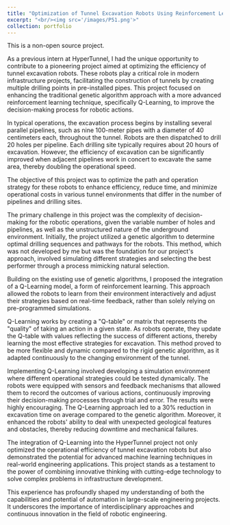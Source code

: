 ```yaml
---
title: "Optimization of Tunnel Excavation Robots Using Reinforcement Learning"
excerpt: "<br/><img src='/images/P51.png'>"
collection: portfolio
---
```


This is a non-open source project.

As a previous intern at HyperTunnel, I had the unique opportunity to contribute to a pioneering project aimed at optimizing the efficiency of tunnel excavation robots. These robots play a critical role in modern infrastructure projects, facilitating the construction of tunnels by creating multiple drilling points in pre-installed pipes. This project focused on enhancing the traditional genetic algorithm approach with a more advanced reinforcement learning technique, specifically Q-Learning, to improve the decision-making process for robotic actions.


In typical operations, the excavation process begins by installing several parallel pipelines, such as nine 100-meter pipes with a diameter of 40 centimeters each, throughout the tunnel. Robots are then dispatched to drill 20 holes per pipeline. Each drilling site typically requires about 20 hours of excavation. However, the efficiency of excavation can be significantly improved when adjacent pipelines work in concert to excavate the same area, thereby doubling the operational speed.

The objective of this project was to optimize the path and operation strategy for these robots to enhance efficiency, reduce time, and minimize operational costs in various tunnel environments that differ in the number of pipelines and drilling sites.


The primary challenge in this project was the complexity of decision-making for the robotic operations, given the variable number of holes and pipelines, as well as the unstructured nature of the underground environment. Initially, the project utilized a genetic algorithm to determine optimal drilling sequences and pathways for the robots. This method, which was not developed by me but was the foundation for our project's approach, involved simulating different strategies and selecting the best performer through a process mimicking natural selection.


Building on the existing use of genetic algorithms, I proposed the integration of a Q-Learning model, a form of reinforcement learning. This approach allowed the robots to learn from their environment interactively and adjust their strategies based on real-time feedback, rather than solely relying on pre-programmed simulations.

Q-Learning works by creating a "Q-table" or matrix that represents the "quality" of taking an action in a given state. As robots operate, they update the Q-table with values reflecting the success of different actions, thereby learning the most effective strategies for excavation. This method proved to be more flexible and dynamic compared to the rigid genetic algorithm, as it adapted continuously to the changing environment of the tunnel.


Implementing Q-Learning involved developing a simulation environment where different operational strategies could be tested dynamically. The robots were equipped with sensors and feedback mechanisms that allowed them to record the outcomes of various actions, continuously improving their decision-making processes through trial and error. The results were highly encouraging. The Q-Learning approach led to a 30% reduction in excavation time on average compared to the genetic algorithm. Moreover, it enhanced the robots' ability to deal with unexpected geological features and obstacles, thereby reducing downtime and mechanical failures.


The integration of Q-Learning into the HyperTunnel project not only optimized the operational efficiency of tunnel excavation robots but also demonstrated the potential for advanced machine learning techniques in real-world engineering applications. This project stands as a testament to the power of combining innovative thinking with cutting-edge technology to solve complex problems in infrastructure development.

This experience has profoundly shaped my understanding of both the capabilities and potential of automation in large-scale engineering projects. It underscores the importance of interdisciplinary approaches and continuous innovation in the field of robotic engineering.